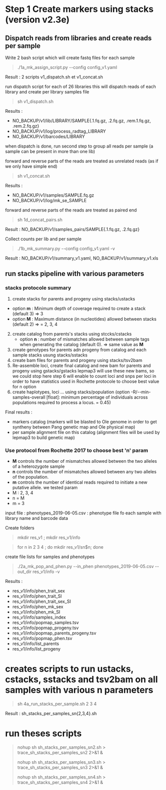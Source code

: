 # Step 1 Create markers using stacks (version v2.3e)

## Dispatch reads from libraries and create reads per sample
Write 2 bash script which will create fastq files for each sample
>  ./1a_mk_assign_script.py --config config_v1.yaml

Result : 2 scripts v1_dispatch.sh et v1_concat.sh

run dispatch script for each of 26 libraries
this will dispatch reads of each library and create per library samples file
> sh v1_dispatch.sh

Results : 
- NO_BACKUP/v1/lib/LIBRARY/SAMPLE{.1.fq.gz, .2.fq.gz, .rem.1.fq.gz, .rem.2.fq.gz}
- NO_BACKUP/v1/log/process_radtag_LIBRARY
- NO_BACKUP/v1/barcodes/LIBRARY

when dispatch is done, run second step to group all reads per sample (a sample can be present in more than one lib)

forward and reverse parts of the reads are treated as unrelated reads (as if we only have simple end)
> sh v1_concat.sh

Results : 
- NO_BACKUP/v1/samples/SAMPLE.fq.gz
- NO_BACKUP/v1/log/mk_se_SAMPLE

forward and reverse parts of the reads are treated as paired end
> sh 1d_concat_pairs.sh

Result : NO_BACKUP/v1/samples_pairs/SAMPLE{.1.fq.gz, .2.fq.gz}

Collect counts per lib and per sample
> ./1b_mk_summary.py --config config_v1.yaml -v

Result : NO_BACKUP/v1/summary_v1.yaml, NO_BACKUP/v1/summary_v1.xls

## run stacks pipeline with various parameters
### stacks protocole summary
1. create stacks for parents and progeny using stacks/ustacks
  - option **m** : Minimum depth of coverage required to create a stack (default 3) ⇒ 3
  - option **M** : Maximum distance (in nucleotides) allowed between stacks (default 2) ⇒ = 2, 3, 4
2. create catalog from parents's stacks using stccks/cstacks
   - option **n** : number of mismatches allowed between sample tags when generating the catalog (default 0). ⇒  same value as **M**
3. create genotypes for parents adn progeny from catalog and each sample stacks usung stacks/sstacks
4. create bam files for parents and progeny using stacks/tsv2bam
5. Re-assemble loci, create final catalog and new bam for parents and progeny using gstacks/gstacks
  lepmap3 will use these new bams, so we could stop here
  step 6 will enable to count loci and snps per loci in order to have statistics used in Rochette protocole to choose best value for n option
6. create haplotypes, loci … using stacks/population (option -R/--min-samples-overall [float]: minimum percentage of individuals across populations required to process a locus. = 0.45)

Final results :
- markers catalog (markers will be blasted to Ole genome in order to get syntheny between Pang genetic map and Ole physical map)
- per sample alignment file on this catalog (alignment files will be used by lepmap3 to build genetic map)

### Use protocol from Rochette 2017 to choose best 'n' param
- **M** controls the number of mismatches allowed between the two alleles of a heterozygote sample
- **n** controls the number of mismatches allowed between any two alleles of the population.
- **m** controls the number of identical reads required to initiate a new putative allele.
we tested param
- M : 2, 3, 4
- n = M
- m = 3

input file : phenotypes_2019-06-05.csv : phenotype file fo each sample with library name and barcode data

Create folders

> mkdir res_v1 ; mkdir res_v1/info

> for n in 2 3 4 ; do mkdir res_v1/sn$n; done

create file lists for samples and phenotypes
> ./2a_mk_pop_and_phen.py --in_phen phenotypes_2019-06-05.csv --out_dir res_v1/info -v

Results : 
- res_v1/info/phen_trait_sex
- res_v1/info/phen_trait_SI
- res_v1/info/phen_trait_sex_SI
- res_v1/info/phen_mk_sex
- res_v1/info/phen_mk_SI
- res_v1/info/samples_index
- res_v1/info/popmap_samples.tsv
- res_v1/info/popmap_progeny.tsv
- res_v1/info/popmap_parents_progeny.tsv
- res_v1/info/popmap_phen.tsv
- res_v1/info/list_parents
- res_v1/info/list_progeny

# creates scripts to run ustacks, cstacks, sstacks and tsv2bam on all samples with various n parameters
> sh 4a_run_stacks_per_sample.sh  2 3 4

Result : sh_stacks_per_samples_sn{2,3,4}.sh

# run theses scripts
> nohup sh sh_stacks_per_samples_sn2.sh > trace_sh_stacks_per_samples_sn2 2>&1 &
> 
> nohup sh sh_stacks_per_samples_sn3.sh > trace_sh_stacks_per_samples_sn3 2>&1 &
> 
> nohup sh sh_stacks_per_samples_sn4.sh > trace_sh_stacks_per_samples_sn4 2>&1 &


